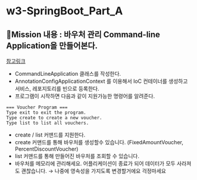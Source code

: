 # w3-SpringBoot_Part_A
## 📒Mission 내용 : 바우처 관리 Command-line Application을 만들어본다.
[참고링크](https://dzone.com/articles/interactive-console-applications-in-java)
- CommandLineApplication 클래스를 작성한다.
- AnnotationConfigApplicationContext 를 이용해서 IoC 컨테이너를 생성하고 서비스, 레포지토리를 빈으로 등록한다.
- 프로그램이 시작하면 다음과 같이 지원가능한 명령어를 알려준다.
```Text
=== Voucher Program ===
Type exit to exit the program.
Type create to create a new voucher.
Type list to list all vouchers.
```
- create / list 커맨드를 지원한다.
- create 커맨드를 통해 바우처를 생성할수 있습니다. (FixedAmountVoucher, PercentDiscountVoucher)
- list 커맨드를 통해 만들어진 바우처를 조회할 수 있습니다.
- 바우처를 메모리에 관리해세요. 어플리케이션이 종료가 되어 데이터가 모두 사라져도 괜찮습니다. → 나중에 영속성을 가지도록 변경할거에요 걱정마세요
